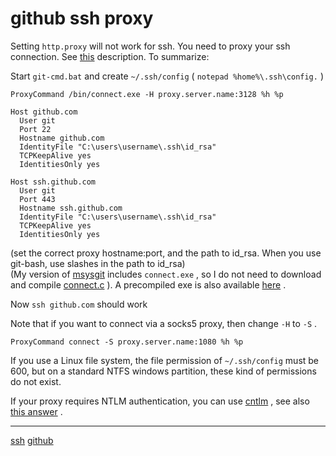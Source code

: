 # github ssh proxy

Setting `http.proxy` will not work for ssh. You need to proxy your ssh connection. See [this](http://returnbooleantrue.blogspot.com/2009/06/using-github-through-draconian-proxies.html) description. To summarize:

Start `git-cmd.bat` and create `~/.ssh/config` ( `notepad %home%\.ssh\config.` )

```
ProxyCommand /bin/connect.exe -H proxy.server.name:3128 %h %p

Host github.com
  User git
  Port 22
  Hostname github.com
  IdentityFile "C:\users\username\.ssh\id_rsa"
  TCPKeepAlive yes
  IdentitiesOnly yes

Host ssh.github.com
  User git
  Port 443
  Hostname ssh.github.com
  IdentityFile "C:\users\username\.ssh\id_rsa"
  TCPKeepAlive yes
  IdentitiesOnly yes

```

(set the correct proxy hostname:port, and the path to id\_rsa. When you use git-bash, use slashes in the path to id\_rsa)  
(My version of [msysgit](https://github.com/msysgit/msysgit/releases) includes `connect.exe` , so I do not need to download and compile [connect.c](https://web.archive.org/web/20130731110457/http://www.meadowy.org/~gotoh/ssh/connect.c) ). A precompiled exe is also available [here](https://web.archive.org/web/20130516045959/http://www.meadowy.org/~gotoh/ssh/connect.exe) .

Now `ssh github.com` should work

Note that if you want to connect via a socks5 proxy, then change `-H` to `-S` .

```
ProxyCommand connect -S proxy.server.name:1080 %h %p

```

If you use a Linux file system, the file permission of `~/.ssh/config` must be 600, but on a standard NTFS windows partition, these kind of permissions do not exist.

If your proxy requires NTLM authentication, you can use [cntlm](http://cntlm.sourceforge.net/) , see also [this answer](https://stackoverflow.com/a/15343300/33499) .

**********
[ssh](/tags/ssh.md)
[github](/tags/github.md)
